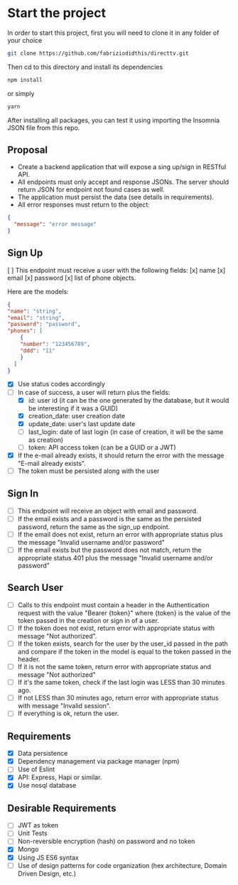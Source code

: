 # Start the project

In order to start this project, first you will need to clone it in any folder of your choice

```bash
git clone https://github.com/fabriziodidthis/directtv.git
```

Then cd to this directory and install its dependencies

```bash
npm install
```

or simply

```bash
yarn
```

After installing all packages, you can test it using importing the Insomnia JSON file from this repo.

## Proposal

- Create a backend application that will expose a sing up/sign in RESTful API.
- All endpoints must only accept and response JSONs. The server should return JSON
for endpoint not found cases as well.
- The application must persist the data (see details in requirements).
- All error responses must return to the object:

```json
{
  "message": "error message"
}
```

## Sign Up

[ ] This endpoint must receive a user with the following fields:
    [x] name
    [x] email
    [x] password
    [x] list of phone objects.

Here are the models:

```json
{
"name": "string",
"email": "string",
"password": "password",
"phones": [
    {
    "number": "123456789",
    "ddd": "11"
    }
  ]
}
```

- [x] Use status codes accordingly
- [ ] In case of success, a user will return plus the fields:
  - [x] id: user id (it can be the one generated by the database, but it would be interesting if it was a GUID)
  - [x] creation_date: user creation date
  - [x] update_date: user's last update date
  - [ ] last_login: date of last login (in case of creation, it will be the same as
  creation)
  - [ ] token: API access token (can be a GUID or a JWT)

- [x] If the e-mail already exists, it should return the error with the message "E-mail already exists".
- [ ] The token must be persisted along with the user

## Sign In

- [ ] This endpoint will receive an object with email and password.
- [ ] If the email exists and a password is the same as the persisted password, return the same as the sign_up endpoint.
- [ ] If the email does not exist, return an error with appropriate status plus the message "Invalid username and/or password"
- [ ] If the email exists but the password does not match, return the appropriate status 401 plus the message "Invalid username and/or password"

## Search User

- [ ] Calls to this endpoint must contain a header in the Authentication request with the value "Bearer {token}" where {token} is the value of the token passed in the creation or sign in of a user.
- [ ] If the token does not exist, return error with appropriate status with message "Not authorized".
- [ ] If the token exists, search for the user by the user_id passed in the path and compare if the token in the model is equal to the token passed in the header.
- [ ] If it is not the same token, return error with appropriate status and message "Not authorized"
- [ ] If it's the same token, check if the last login was LESS than 30 minutes ago.
- [ ] If not LESS than 30 minutes ago, return error with appropriate status with message "Invalid session".
- [ ] If everything is ok, return the user.

## Requirements

- [x] Data persistence
- [x] Dependency management via package manager (npm)
- [ ] Use of Eslint
- [x] API: Express, Hapi or similar.
- [x] Use nosql database

## Desirable Requirements

- [ ] JWT as token
- [ ] Unit Tests
- [ ] Non-reversible encryption (hash) on password and no token
- [x] Mongo
- [x] Using JS ES6 syntax
- [ ] Use of design patterns for code organization (hex architecture, Domain Driven Design, etc.)
